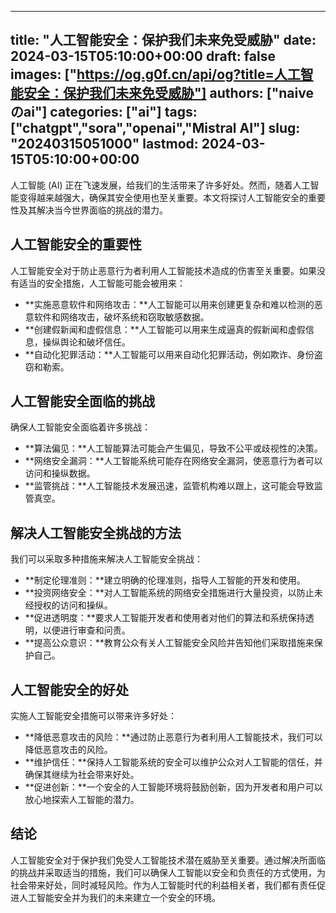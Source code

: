 
---
title: "人工智能安全：保护我们未来免受威胁"
date: 2024-03-15T05:10:00+00:00
draft: false
images: ["https://og.g0f.cn/api/og?title=人工智能安全：保护我们未来免受威胁"]
authors: ["naiveのai"]
categories: ["ai"]
tags: ["chatgpt","sora","openai","Mistral AI"]
slug: "20240315051000"
lastmod: 2024-03-15T05:10:00+00:00
---
人工智能 (AI) 正在飞速发展，给我们的生活带来了许多好处。然而，随着人工智能变得越来越强大，确保其安全使用也至关重要。本文将探讨人工智能安全的重要性及其解决当今世界面临的挑战的潜力。

## 人工智能安全的重要性

人工智能安全对于防止恶意行为者利用人工智能技术造成的伤害至关重要。如果没有适当的安全措施，人工智能可能会被用来：

- **实施恶意软件和网络攻击：**人工智能可以用来创建更复杂和难以检测的恶意软件和网络攻击，破坏系统和窃取敏感数据。
- **创建假新闻和虚假信息：**人工智能可以用来生成逼真的假新闻和虚假信息，操纵舆论和破坏信任。
- **自动化犯罪活动：**人工智能可以用来自动化犯罪活动，例如欺诈、身份盗窃和勒索。

## 人工智能安全面临的挑战

确保人工智能安全面临着许多挑战：

- **算法偏见：**人工智能算法可能会产生偏见，导致不公平或歧视性的决策。
- **网络安全漏洞：**人工智能系统可能存在网络安全漏洞，使恶意行为者可以访问和操纵数据。
- **监管挑战：**人工智能技术发展迅速，监管机构难以跟上，这可能会导致监管真空。

## 解决人工智能安全挑战的方法

我们可以采取多种措施来解决人工智能安全挑战：

- **制定伦理准则：**建立明确的伦理准则，指导人工智能的开发和使用。
- **投资网络安全：**对人工智能系统的网络安全措施进行大量投资，以防止未经授权的访问和操纵。
- **促进透明度：**要求人工智能开发者和使用者对他们的算法和系统保持透明，以便进行审查和问责。
- **提高公众意识：**教育公众有关人工智能安全风险并告知他们采取措施来保护自己。

## 人工智能安全的好处

实施人工智能安全措施可以带来许多好处：

- **降低恶意攻击的风险：**通过防止恶意行为者利用人工智能技术，我们可以降低恶意攻击的风险。
- **维护信任：**保持人工智能系统的安全可以维护公众对人工智能的信任，并确保其继续为社会带来好处。
- **促进创新：**一个安全的人工智能环境将鼓励创新，因为开发者和用户可以放心地探索人工智能的潜力。

## 结论

人工智能安全对于保护我们免受人工智能技术潜在威胁至关重要。通过解决所面临的挑战并采取适当的措施，我们可以确保人工智能以安全和负责任的方式使用，为社会带来好处，同时减轻风险。作为人工智能时代的利益相关者，我们都有责任促进人工智能安全并为我们的未来建立一个安全的环境。